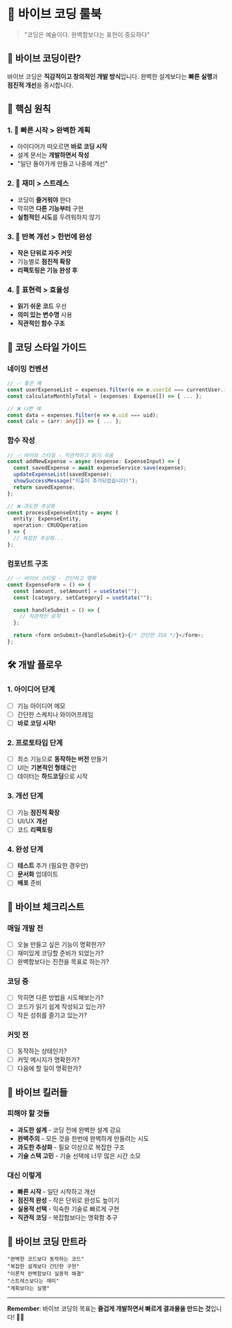 # 🎨 바이브 코딩 룰북

> "코딩은 예술이다. 완벽함보다는 표현이 중요하다"

## 🌟 바이브 코딩이란?

바이브 코딩은 **직감적이고 창의적인 개발 방식**입니다.
완벽한 설계보다는 **빠른 실행**과 **점진적 개선**을 중시합니다.

## 🎯 핵심 원칙

### 1. 🚀 빠른 시작 > 완벽한 계획

- 아이디어가 떠오르면 **바로 코딩 시작**
- 설계 문서는 **개발하면서 작성**
- "일단 돌아가게 만들고 나중에 개선"

### 2. 🎪 재미 > 스트레스

- 코딩이 **즐거워야** 한다
- 막히면 **다른 기능부터** 구현
- **실험적인 시도**를 두려워하지 않기

### 3. 🔄 반복 개선 > 한번에 완성

- **작은 단위로 자주 커밋**
- 기능별로 **점진적 확장**
- **리팩토링은 기능 완성 후**

### 4. 🎨 표현력 > 효율성

- **읽기 쉬운 코드** 우선
- **의미 있는 변수명** 사용
- **직관적인 함수 구조**

## 📝 코딩 스타일 가이드

### 네이밍 컨벤션

```typescript
// ✅ 좋은 예
const userExpenseList = expenses.filter(e => e.userId === currentUser.id);
const calculateMonthlyTotal = (expenses: Expense[]) => { ... };

// ❌ 나쁜 예
const data = expenses.filter(e => e.uid === uid);
const calc = (arr: any[]) => { ... };
```

### 함수 작성

```typescript
// ✅ 바이브 스타일 - 직관적이고 읽기 쉬움
const addNewExpense = async (expense: ExpenseInput) => {
  const savedExpense = await expenseService.save(expense);
  updateExpenseList(savedExpense);
  showSuccessMessage("지출이 추가되었습니다!");
  return savedExpense;
};

// ❌ 과도한 추상화
const processExpenseEntity = async (
  entity: ExpenseEntity,
  operation: CRUDOperation
) => {
  // 복잡한 추상화...
};
```

### 컴포넌트 구조

```typescript
// ✅ 바이브 스타일 - 간단하고 명확
const ExpenseForm = () => {
  const [amount, setAmount] = useState("");
  const [category, setCategory] = useState("");

  const handleSubmit = () => {
    // 직관적인 로직
  };

  return <form onSubmit={handleSubmit}>{/* 간단한 JSX */}</form>;
};
```

## 🛠️ 개발 플로우

### 1. 아이디어 단계

- [ ] 기능 아이디어 메모
- [ ] 간단한 스케치나 와이어프레임
- [ ] **바로 코딩 시작!**

### 2. 프로토타입 단계

- [ ] 최소 기능으로 **동작하는 버전** 만들기
- [ ] UI는 **기본적인 형태**로만
- [ ] 데이터는 **하드코딩**으로 시작

### 3. 개선 단계

- [ ] 기능 **점진적 확장**
- [ ] UI/UX **개선**
- [ ] 코드 **리팩토링**

### 4. 완성 단계

- [ ] **테스트** 추가 (필요한 경우만)
- [ ] **문서화** 업데이트
- [ ] **배포** 준비

## 🎵 바이브 체크리스트

### 매일 개발 전

- [ ] 오늘 만들고 싶은 기능이 명확한가?
- [ ] 재미있게 코딩할 준비가 되었는가?
- [ ] 완벽함보다는 진전을 목표로 하는가?

### 코딩 중

- [ ] 막히면 다른 방법을 시도해보는가?
- [ ] 코드가 읽기 쉽게 작성되고 있는가?
- [ ] 작은 성취를 즐기고 있는가?

### 커밋 전

- [ ] 동작하는 상태인가?
- [ ] 커밋 메시지가 명확한가?
- [ ] 다음에 할 일이 명확한가?

## 🚫 바이브 킬러들

### 피해야 할 것들

- **과도한 설계** - 코딩 전에 완벽한 설계 강요
- **완벽주의** - 모든 것을 한번에 완벽하게 만들려는 시도
- **과도한 추상화** - 필요 이상으로 복잡한 구조
- **기술 스택 고민** - 기술 선택에 너무 많은 시간 소모

### 대신 이렇게

- **빠른 시작** - 일단 시작하고 개선
- **점진적 완성** - 작은 단위로 완성도 높이기
- **실용적 선택** - 익숙한 기술로 빠르게 구현
- **직관적 코딩** - 복잡함보다는 명확함 추구

## 🎉 바이브 코딩 만트라

```
"완벽한 코드보다 동작하는 코드"
"복잡한 설계보다 간단한 구현"
"이론적 완벽함보다 실용적 해결"
"스트레스보다는 재미"
"계획보다는 실행"
```

---

**Remember**: 바이브 코딩의 목표는 **즐겁게 개발하면서 빠르게 결과물을 만드는 것**입니다! 🚀✨
